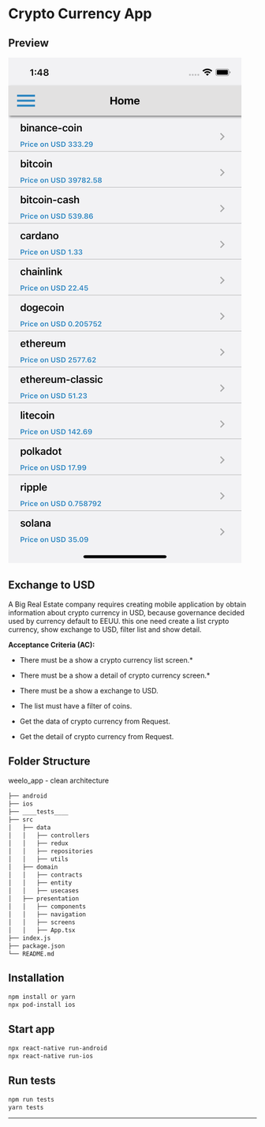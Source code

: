# Crypto Currency App

## Preview
![screenshot](https://github.com/websterhf18/weelo_app/blob/main/screenshot.png?raw=true)

## Exchange to USD

A Big Real Estate company requires creating mobile application by obtain information about crypto currency in USD, because governance decided used by currency default to EEUU. this one need create a list crypto currency, show exchange to USD, filter list and show detail. 

**Acceptance Criteria (AC):**

- There must be a show a crypto currency list screen.*
- There must be a show a detail of crypto currency screen.*
- There must be a show a exchange to USD.
- The list must have a filter of coins.

- Get the data of crypto currency from Request.
- Get the detail of crypto currency from Request.

## Folder Structure

weelo_app - clean architecture

    ├── android
    ├── ios
    ├── ____tests____
    ├── src
    │   ├── data
    │   │   ├── controllers
    │   │   ├── redux
    │   │   ├── repositories
    │   │   ├── utils
    │   ├── domain
    │   │   ├── contracts
    │   │   ├── entity
    │   │   ├── usecases
    │   ├── presentation
    │   │   ├── components
    │   │   ├── navigation
    │   │   ├── screens
    │   │   ├── App.tsx
    ├── index.js
    ├── package.json
    └── README.md

## Installation
```
npm install or yarn
npx pod-install ios
```

## Start app
```
npx react-native run-android
npx react-native run-ios
```
## Run tests
```
npm run tests
yarn tests
```
---